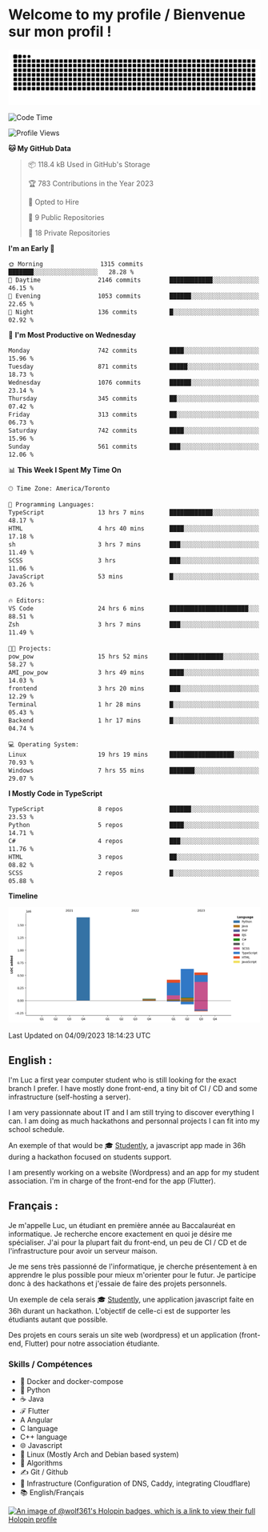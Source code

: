 # Welcome to my profile / Bienvenue sur mon profil !

![snake gif](https://github.com/wolf-361/wolf-361/blob/output/github-contribution-grid-snake.svg)

<!--START_SECTION:waka-->
![Code Time](http://img.shields.io/badge/Code%20Time-326%20hrs%2034%20mins-blue)

![Profile Views](http://img.shields.io/badge/Profile%20Views-0-blue)

**🐱 My GitHub Data** 

> 📦 118.4 kB Used in GitHub's Storage 
 > 
> 🏆 783 Contributions in the Year 2023
 > 
> 💼 Opted to Hire
 > 
> 📜 9 Public Repositories 
 > 
> 🔑 18 Private Repositories 
 > 
**I'm an Early 🐤** 

```text
🌞 Morning                1315 commits        ███████░░░░░░░░░░░░░░░░░░   28.28 % 
🌆 Daytime                2146 commits        ████████████░░░░░░░░░░░░░   46.15 % 
🌃 Evening                1053 commits        ██████░░░░░░░░░░░░░░░░░░░   22.65 % 
🌙 Night                  136 commits         █░░░░░░░░░░░░░░░░░░░░░░░░   02.92 % 
```
📅 **I'm Most Productive on Wednesday** 

```text
Monday                   742 commits         ████░░░░░░░░░░░░░░░░░░░░░   15.96 % 
Tuesday                  871 commits         █████░░░░░░░░░░░░░░░░░░░░   18.73 % 
Wednesday                1076 commits        ██████░░░░░░░░░░░░░░░░░░░   23.14 % 
Thursday                 345 commits         ██░░░░░░░░░░░░░░░░░░░░░░░   07.42 % 
Friday                   313 commits         ██░░░░░░░░░░░░░░░░░░░░░░░   06.73 % 
Saturday                 742 commits         ████░░░░░░░░░░░░░░░░░░░░░   15.96 % 
Sunday                   561 commits         ███░░░░░░░░░░░░░░░░░░░░░░   12.06 % 
```


📊 **This Week I Spent My Time On** 

```text
🕑︎ Time Zone: America/Toronto

💬 Programming Languages: 
TypeScript               13 hrs 7 mins       ████████████░░░░░░░░░░░░░   48.17 % 
HTML                     4 hrs 40 mins       ████░░░░░░░░░░░░░░░░░░░░░   17.18 % 
sh                       3 hrs 7 mins        ███░░░░░░░░░░░░░░░░░░░░░░   11.49 % 
SCSS                     3 hrs               ███░░░░░░░░░░░░░░░░░░░░░░   11.06 % 
JavaScript               53 mins             █░░░░░░░░░░░░░░░░░░░░░░░░   03.26 % 

🔥 Editors: 
VS Code                  24 hrs 6 mins       ██████████████████████░░░   88.51 % 
Zsh                      3 hrs 7 mins        ███░░░░░░░░░░░░░░░░░░░░░░   11.49 % 

🐱‍💻 Projects: 
pow_pow                  15 hrs 52 mins      ███████████████░░░░░░░░░░   58.27 % 
AMI_pow_pow              3 hrs 49 mins       ████░░░░░░░░░░░░░░░░░░░░░   14.03 % 
frontend                 3 hrs 20 mins       ███░░░░░░░░░░░░░░░░░░░░░░   12.29 % 
Terminal                 1 hr 28 mins        █░░░░░░░░░░░░░░░░░░░░░░░░   05.43 % 
Backend                  1 hr 17 mins        █░░░░░░░░░░░░░░░░░░░░░░░░   04.74 % 

💻 Operating System: 
Linux                    19 hrs 19 mins      ██████████████████░░░░░░░   70.93 % 
Windows                  7 hrs 55 mins       ███████░░░░░░░░░░░░░░░░░░   29.07 % 
```

**I Mostly Code in TypeScript** 

```text
TypeScript               8 repos             ██████░░░░░░░░░░░░░░░░░░░   23.53 % 
Python                   5 repos             ████░░░░░░░░░░░░░░░░░░░░░   14.71 % 
C#                       4 repos             ███░░░░░░░░░░░░░░░░░░░░░░   11.76 % 
HTML                     3 repos             ██░░░░░░░░░░░░░░░░░░░░░░░   08.82 % 
SCSS                     2 repos             █░░░░░░░░░░░░░░░░░░░░░░░░   05.88 % 
```



**Timeline**

![Lines of Code chart](https://raw.githubusercontent.com/wolf-361/wolf-361/main/assets/bar_graph.png)


 Last Updated on 04/09/2023 18:14:23 UTC
<!--END_SECTION:waka-->

## English : 

I'm Luc a first year computer student who is still looking for the exact branch I prefer. I have mostly done front-end, a tiny bit of CI / CD and some infrastructure (self-hosting a server).

I am very passionnate about IT and I am still trying to discover everything I can. I am doing as much hackathons and personnal projects I can fit into my school schedule.

An exemple of that would be 🎓 [Studently](https://github.com/wolf-361/Studently-CodeJam12), a javascript app made in 36h during a hackathon focused on students support.

I am presently working on a website (Wordpress) and an app for my student association. I'm in charge of the front-end for the app (Flutter).

## Français :

Je m'appelle Luc, un étudiant en première année au Baccalauréat en informatique. Je recherche encore exactement en quoi je désire me spécialiser. J'ai pour la plupart fait du front-end, un peu de CI / CD et de l'infrastructure pour avoir un serveur maison.

Je me sens très passionné de l'informatique, je cherche présentement à en apprendre le plus possible pour mieux m'orienter pour le futur. Je participe donc à des hackathons et j'essaie de faire des projets personnels.

Un exemple de cela serais 🎓 [Studently](https://github.com/wolf-361/Studently-CodeJam12), une application javascript faite en 36h durant un hackathon. L'objectif de celle-ci est de supporter les étudiants autant que possible.

Des projets en cours serais un site web (wordpress) et un application (front-end, Flutter) pour notre association étudiante.

###  Skills / Compétences

* 🐋 Docker and docker-compose
* 🐍 Python
* ☕ Java
* ℱ Flutter
* A Angular
* C language
* C++ language
* 🌐 Javascript
* 🐧 Linux (Mostly Arch and Debian based system)
* 🧩 Algorithms
* ✍️ Git / Github
* 📜 Infrastructure (Configuration of DNS, Caddy, integrating Cloudflare)
* 📚 English/Français

[![An image of @wolf361's Holopin badges, which is a link to view their full Holopin profile](https://holopin.me/wolf361)](https://holopin.io/@wolf361)


